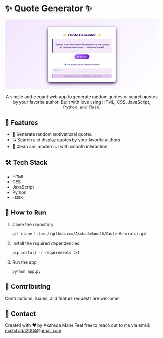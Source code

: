 # ✨ Quote Generator ✨
<p align="center">
  <img src="static/image.png" alt="Quote Generator UI" width="600"/>
</p>

<p align="center">
  A simple and elegant web app to generate random quotes or search quotes by your favorite author. Built with love using HTML, CSS, JavaScript, Python, and Flask.
</p>

## 🌟 Features
- 🎲 Generate random motivational quotes
- 🔍 Search and display quotes by your favorite authors
- 🎨 Clean and modern UI with smooth interaction

## 🛠️ Tech Stack
- HTML
- CSS
- JavaScript
- Python
- Flask

## 📂 How to Run
1. Clone the repository:
   ```bash
   git clone https://github.com/AkshadaMane26/Quote-Generator.git
2. Install the required dependencies:
   ```bash
   pip install -r requirements.txt
3. Run the app:
   ```bash
   python app.py
## 🤝 Contributing
Contributions, issues, and feature requests are welcome!

## 📧 Contact
Created with ❤️ by Akshada Mane
Feel free to reach out to me via email: makshada2004@gmail.com
